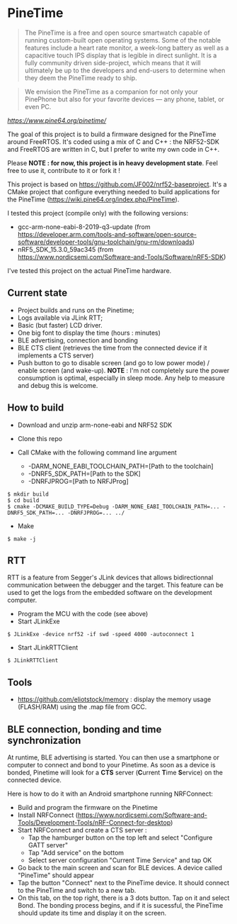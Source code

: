 # PineTime
> The PineTime is a free and open source smartwatch capable of running custom-built open operating systems. Some of the notable features include a heart rate monitor, a week-long battery as well as a capacitive touch IPS display that is legible in direct sunlight. It is a fully community driven side-project, which means that it will ultimately be up to the developers and end-users to determine when they deem the PineTime ready to ship.

> We envision the PineTime as a companion for not only your PinePhone but also for your favorite devices — any phone, tablet, or even PC.

*https://www.pine64.org/pinetime/* 

The goal of this project is to build a firmware designed for the PineTime around FreeRTOS.
It's coded using a mix of C and C++ : the NRF52-SDK and FreeRTOS are written in C, but I prefer to write my own code in C++.

Please **NOTE : for now, this project is in heavy development state**. Feel free to use it, contribute to it or fork it !

This project is based on https://github.com/JF002/nrf52-baseproject.
It's a CMake project that configure everything needed to build applications for the PineTime (https://wiki.pine64.org/index.php/PineTime).

I tested this project (compile only) with the following versions:

  * gcc-arm-none-eabi-8-2019-q3-update (from https://developer.arm.com/tools-and-software/open-source-software/developer-tools/gnu-toolchain/gnu-rm/downloads)
  * nRF5_SDK_15.3.0_59ac345 (from https://www.nordicsemi.com/Software-and-Tools/Software/nRF5-SDK)
  
I've tested this project on the actual PineTime hardware.

## Current state

 * Project builds and runs on the Pinetime;
 * Logs available via JLink RTT;
 * Basic (but faster) LCD driver.
 * One big font to display the time (hours : minutes)
 * BLE advertising, connection and bonding
 * BLE CTS client (retrieves the time from the connected device if it implements a CTS server)
 * Push button to go to disable screen (and go to low power mode) / enable screen (and wake-up). **NOTE** : I'm not completely sure the power consumption is optimal, especially in sleep mode. Any help to measure and debug this is welcome.
 


## How to build

  * Download and unzip arm-none-eabi and NRF52 SDK
  * Clone this repo
  * Call CMake with the following command line argument
  
      - -DARM_NONE_EABI_TOOLCHAIN_PATH=[Path to the toolchain] 
      - -DNRF5_SDK_PATH=[Path to the SDK]
      - -DNRFJPROG=[Path to NRFJProg]
      
```
$ mkdir build
$ cd build
$ cmake -DCMAKE_BUILD_TYPE=Debug -DARM_NONE_EABI_TOOLCHAIN_PATH=... -DNRF5_SDK_PATH=... -DNRFJPROG=... ../
```

  * Make
```
$ make -j
```  

## RTT

RTT is a feature from Segger's JLink devices that allows bidirectionnal communication between the debugger and the target.
This feature can be used to get the logs from the embedded software on the development computer.

  * Program the MCU with the code (see above)
  * Start JLinkExe
  
```
$ JLinkExe -device nrf52 -if swd -speed 4000 -autoconnect 1
```

  * Start JLinkRTTClient
  
```
$ JLinkRTTClient
```

## Tools

 - https://github.com/eliotstock/memory : display the memory usage (FLASH/RAM) using the .map file from GCC.
 
## BLE connection, bonding and time synchronization
At runtime, BLE advertising is started. You can then use a smartphone or computer to connect and bond to your Pinetime. 
As soon as a device is bonded, Pinetime will look for a **CTS** server (**C**urrent **T**ime **S**ervice) on the connected device.

Here is how to do it with an Android smartphone running NRFConnect:

* Build and program the firmware on the Pinetime
* Install NRFConnect (https://www.nordicsemi.com/Software-and-Tools/Development-Tools/nRF-Connect-for-desktop)
* Start NRFConnect and create a CTS server : 
    - Tap the hamburger button on the top left and select "Configure GATT server"
    - Tap "Add service" on the bottom
    - Select server configuration "Current Time Service" and tap OK
* Go back to the main screen and scan for BLE devices. A device called "PineTime" should appear
* Tap the button "Connect" next to the PineTime device. It should connect to the PineTime and switch to a new tab.
* On this tab, on the top right, there is a 3 dots button. Tap on it and select Bond. The bonding process begins, and if it is sucessful, the PineTime should update its time and display it on the screen.
      